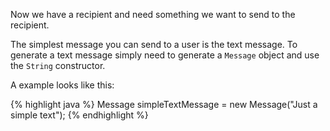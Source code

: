 Now we have a recipient and need something we want to send to the recipient. 

The simplest message you can send to a user is the text message. To generate a text 
message simply need to generate a `Message` object and use the `String` constructor.

A example looks like this:

{% highlight java %}
Message simpleTextMessage = new Message("Just a simple text");
{% endhighlight %}